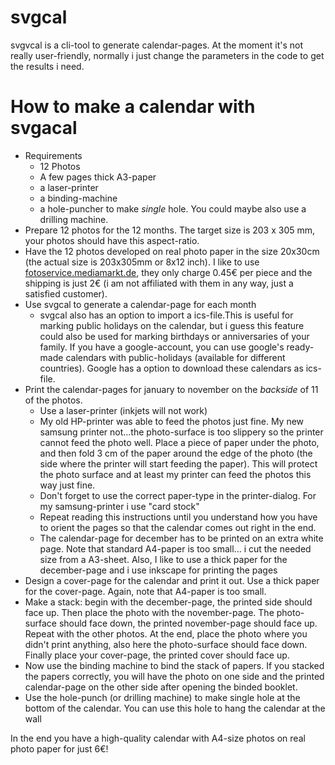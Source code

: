 # svgcal
svgvcal is a cli-tool to generate calendar-pages. At the moment it's not really user-friendly, normally i just change the parameters in the code to get the results i need.

# How to make a calendar with svgacal
* Requirements
  * 12 Photos
  * A few pages thick A3-paper
  * a laser-printer
  * a binding-machine
  * a hole-puncher to make _single_ hole. You could maybe also use a drilling machine.
* Prepare 12 photos for the 12 months. The target size is 203 x 305 mm, your photos should have this aspect-ratio.
* Have the 12 photos developed on real photo paper in the size 20x30cm (the actual size is 203x305mm or 8x12 inch). I like to use [fotoservice.mediamarkt.de](fotoservice.mediamarkt.de), they only charge 0.45€ per piece and the shipping is just 2€ (i am not affiliated with them in any way, just a satisfied customer).
* Use svgcal to generate a calendar-page for each month
  * svgcal also has an option to import a ics-file.This is useful for marking public holidays on the calendar, but i guess this feature could also be used for marking birthdays or anniversaries of your family. If you have a google-account, you can use google's ready-made calendars with public-holidays (available for different countries). Google has a option to download these calendars as ics-file.
* Print the calendar-pages for january to november on the _backside_ of 11 of the photos.
  * Use a laser-printer (inkjets will not work)
  * My old HP-printer was able to feed the photos just fine. My new samsung printer not...the photo-surface is too slippery so the printer cannot feed the photo well. Place a piece of paper under the photo, and then fold 3 cm of the paper around the edge of the photo (the side where the printer will start feeding the paper). This will protect the photo surface and at least my printer can feed the photos this way just fine. 
  * Don't forget to use the correct paper-type in the printer-dialog. For my samsung-printer i use "card stock"
  * Repeat reading this instructions until you understand how you have to orient the pages so that the calendar comes out right in the end.
  * The calendar-page for december has to be printed on an extra white page. Note that standard A4-paper is too small... i cut the needed size from a A3-sheet. Also, I like to use a thick paper for the december-page and i use inkscape for printing the pages
* Design a cover-page for the calendar and print it out. Use a thick paper for the cover-page. Again, note that A4-paper is too small.
* Make a stack: begin with the december-page, the printed side should face up. Then place the photo with the november-page. The photo-surface should face down, the printed november-page should face up. Repeat with the other photos. At the end, place the photo where you didn't print anything, also here the photo-surface should face down. Finally place your cover-page, the printed cover should face up. 
* Now use the binding machine to bind the stack of papers. If you stacked the papers correctly, you will have the photo on one side and the printed calendar-page on the other side after opening the binded booklet.
* Use the hole-punch (or drilling machine) to make single hole at the bottom of the calendar. You can use this hole to hang the calendar at the wall

In the end you have a high-quality calendar with A4-size photos on real photo paper for just 6€!
